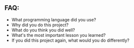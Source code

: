 <h2>FAQ:</h2>

- What programming language did you use?
- Why did you do this project?
- What do you think you did well?
- What's the most important lesson you learned?
- If you did this project again, what would you do differently?